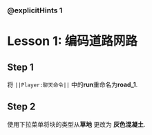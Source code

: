 ### @explicitHints 1

# Lesson 1: 编码道路网路

## Step 1
将 ``||Player:聊天命令||`` 中的**run**重命名为**road_1**. 


## Step 2
使用下拉菜单将块的类型从**草地** 更改为 **灰色混凝土**. 

